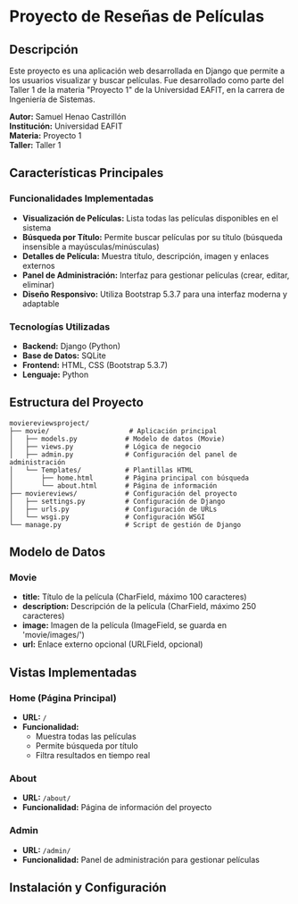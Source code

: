 # Proyecto de Reseñas de Películas

## Descripción
Este proyecto es una aplicación web desarrollada en Django que permite a los usuarios visualizar y buscar películas. Fue desarrollado como parte del Taller 1 de la materia "Proyecto 1" de la Universidad EAFIT, en la carrera de Ingeniería de Sistemas.

**Autor:** Samuel Henao Castrillón  
**Institución:** Universidad EAFIT  
**Materia:** Proyecto 1  
**Taller:** Taller 1

## Características Principales

### Funcionalidades Implementadas
- **Visualización de Películas:** Lista todas las películas disponibles en el sistema
- **Búsqueda por Título:** Permite buscar películas por su título (búsqueda insensible a mayúsculas/minúsculas)
- **Detalles de Película:** Muestra título, descripción, imagen y enlaces externos
- **Panel de Administración:** Interfaz para gestionar películas (crear, editar, eliminar)
- **Diseño Responsivo:** Utiliza Bootstrap 5.3.7 para una interfaz moderna y adaptable

### Tecnologías Utilizadas
- **Backend:** Django (Python)
- **Base de Datos:** SQLite
- **Frontend:** HTML, CSS (Bootstrap 5.3.7)
- **Lenguaje:** Python

## Estructura del Proyecto

```
moviereviewsproject/
├── movie/                    # Aplicación principal
│   ├── models.py            # Modelo de datos (Movie)
│   ├── views.py             # Lógica de negocio
│   ├── admin.py             # Configuración del panel de administración
│   └── Templates/           # Plantillas HTML
│       ├── home.html        # Página principal con búsqueda
│       └── about.html       # Página de información
├── moviereviews/            # Configuración del proyecto
│   ├── settings.py          # Configuración de Django
│   ├── urls.py              # Configuración de URLs
│   └── wsgi.py              # Configuración WSGI
└── manage.py                # Script de gestión de Django
```

## Modelo de Datos

### Movie
- **title:** Título de la película (CharField, máximo 100 caracteres)
- **description:** Descripción de la película (CharField, máximo 250 caracteres)
- **image:** Imagen de la película (ImageField, se guarda en 'movie/images/')
- **url:** Enlace externo opcional (URLField, opcional)

## Vistas Implementadas

### Home (Página Principal)
- **URL:** `/`
- **Funcionalidad:** 
  - Muestra todas las películas
  - Permite búsqueda por título
  - Filtra resultados en tiempo real

### About
- **URL:** `/about/`
- **Funcionalidad:** Página de información del proyecto

### Admin
- **URL:** `/admin/`
- **Funcionalidad:** Panel de administración para gestionar películas

## Instalación y Configuración


